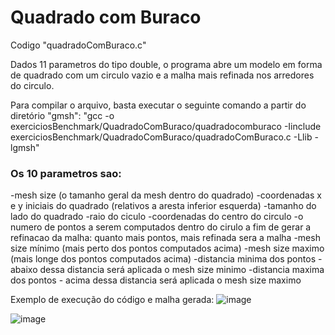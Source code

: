 # Quadrado com Buraco

 Codigo "quadradoComBuraco.c"
 
 Dados 11 parametros do tipo double, o programa abre um modelo em forma de quadrado com um circulo vazio e a malha mais refinada nos arredores do circulo. 
 
 Para compilar o arquivo, basta executar o seguinte comando a partir do diretório "gmsh":
 "gcc -o exerciciosBenchmark/QuadradoComBuraco/quadradocomburaco -Iinclude exerciciosBenchmark/QuadradoComBuraco/quadradoComBuraco.c -Llib -lgmsh"
 ### Os 10 parametros sao: 
 
 -mesh size (o tamanho geral da mesh dentro do quadrado)
 -coordenadas x e y iniciais do quadrado (relativos a aresta inferior esquerda)
 -tamanho do lado do quadrado
 -raio do ciculo
 -coordenadas do centro do circulo
 -o numero de pontos a serem computados dentro do cirulo a fim de gerar a refinacao da malha: quanto mais pontos, mais refinada sera a malha
 -mesh size mínimo (mais perto dos pontos computados acima)
 -mesh size maximo (mais longe dos pontos computados acima)
 -distancia minima dos pontos - abaixo dessa distancia será aplicada o mesh size minimo
 -distancia maxima dos pontos - acima dessa distancia será aplicada o mesh size maximo
 
 Exemplo de execução do código e malha gerada:
![image](https://github.com/victorrangel10/gmsh/assets/130004595/357f71db-f364-4bec-ad51-eaa85db9aedb)

![image](https://github.com/victorrangel10/gmsh/assets/130004595/c9ee55f4-19fd-49bf-a255-9ea4cf5621db)

